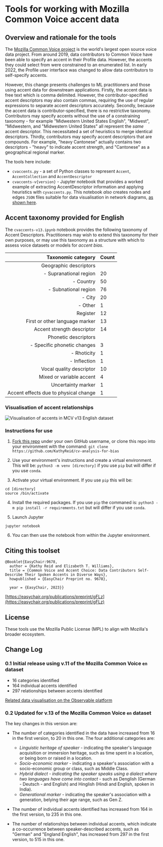 # Tools for working with Mozilla Common Voice accent data 

## Overview and rationale for the tools

The [Mozilla Common Voice project](https://commonvoice.mozilla.org) is the world's largest open source voice data project. From around 2019, data contributors to Common Voice have been able to specify an accent in their Profile data. However, the accents they could select from were constrained to an enumerated list. In early 2022, the Profile user interface was changed to allow data contributors to self-specify accents. 

However, this change presents challenges to ML practitioners and those using accent data for downstream applications. Firstly, the accent data is free text which is comma delimited. However, the contributor-specified accent descriptors may also contain commas, requiring the use of regular expressions to separate accent descriptors accurately. Secondly, because the accent data is contributor-specified, there is no restrictive taxonomy. Contributors may specify accents without the use of a constraining taxonomy - for example "Midwestern United States English", "Midwest", "Midwestern, and "Midwestern United States" all represent the _same_ accent descriptor. This necessitated a set of heuristics to merge identical descriptors. Thirdly, contributors may specify accent descriptors that are compounds. For example, "heavy Cantonese" actually contains two descriptors - "heavy" to indicate accent strength, and "Cantonese" as a geographical regional marker. 

The tools here include: 

* `cvaccents.py` - a set of Python classes to represent `Accent`, `AccentCollection` and `AccentDescriptor`
* `cvaccents-v{version}` -  Jupyter notebook that provides a worked example of extracting AccentDescriptor information and applying heuristics with `cyvaccents.py`. This notebook _also_ creates nodes and edges `JSON` files suitable for data visualisation in network diagrams, [as shown here](https://observablehq.com/@kathyreid/phd-mozilla-cv-accent-relationships-v13). 



## Accent taxonomy provided for English 

The `cvaccents-v13.ipynb` notebook provides the following taxonomy of Accent Descriptors. Practitioners may wish to extend this taxonomy for their own purposes, or may use this taxonomy as a structure with which to assess voice datasets or models for _accent bias_. 

| Taxonomic category | Count |
|--------------------:|:-------|
| Geographic descriptors | |
|   - Supranational region | 20 |
|   - Country | 50 |
|   - Subnational region | 76 |
|   - City | 20 |
|   - Other | 1 | 
| Register | 12 | 
| First or other language marker | 13 | 
| Accent strength descriptor | 14 | 
| Phonetic descriptors | |
|   - Specific phonetic changes | 3 |
|   - Rhoticity | 1 | 
|   - Inflection | 1 | 
| Vocal quality descriptor | 10 | 
| Mixed or variable accent | 4 | 
| Uncertainty marker | 1 | 
| Accent effects due to physical change | 1 |

### Visualisation of accent relationships 

![Visualisation of accents in MCV v13 English dataset](images/v13-accent-map.png "Visualisation of accents in MCV v13 English dataset")

### Instructions for use 

1. [Fork this repo](https://github.com/KathyReid/cv-analysis-for-bias/fork) under your own GitHub username, or clone this repo into your environment with the command: 
`git clone https://github.com/KathyReid/cv-analysis-for-bias`

2. Use your environment's instructions and create a virtual environment. This will be: ```python3 -m venv [directory]``` if you use `pip` but will differ if you use `conda`. 

3. Activate your virtual environment. If you use `pip` this will be: 

```
cd [directory]
source /bin/activate 
``` 

4. Install the required packages. If you use `pip` the commaned is: ```python3 -m pip install -r requirements.txt``` but will differ if you use `conda`. 

5. Launch Jupyter 

```
jupyter notebook 
```
6. You can then use the notebook from within the Jupyter environment. 

## Citing this toolset 

```
@Booklet{EasyChair:9678,
  author = {Kathy Reid and Elizabeth T. Williams},
  title = {Common Voice and Accent Choice: Data Contributors Self-Describe Their Spoken Accents in Diverse Ways},
  howpublished = {EasyChair Preprint no. 9678},

  year = {EasyChair, 2023}}

```

[https://easychair.org/publications/preprint/gFLz](https://easychair.org/publications/preprint/gFLz)

## License 

These tools use the Mozilla Public License (MPL) to align with Mozilla's broader ecosystem.

## Change Log 

### 0.1 Initial release using v.11 of the Mozilla Common Voice `en` dataset

* 16 categories identified 
* 164 individual accents identified 
* 297 relationships between accents identified 

[Related data visualisation on the Observable platform](https://observablehq.com/@kathyreid/phd-mozilla-cv-accent-relationships)

### 0.2 Updated for v.13 of the Mozilla Common Voice `en` dataset

The key changes in this version are: 

* The number of categories identified in the data have increased from 16 in the first version, to 20 in this one. The four additional categories are:
  - _Linguistic heritage of speaker_ - indicating the speaker's language acquisition or immersion heritage, such as time spent in a location, or being born or raised in a location.
  - _Socio-economic marker_ - indicating a speaker's association with a socio-economic group or class, such as Middle Class. 
  - _Hybrid dialect - indicating the speaker speaks using a dialect where two languages have come into contact_ - such as Denglish (German - Deutsch - and English) and Hinglish (Hindi and English, spoken in India).
  - _Generational marker_ - indicating the speaker's association with a generation, belying their age range, such as Gen Z.

* The number of individual accents identified has increased from 164 in the first version, to 235 in this one.
* The number of relationships between individual accents, which indicate a co-occurrence between speaker-described accents, such as "German" and "England English", has increased from 297 in the first version, to 515 in this one.
